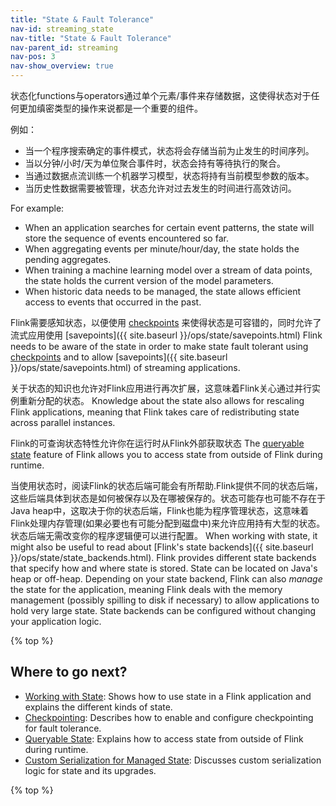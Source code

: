 ```yaml
---
title: "State & Fault Tolerance"
nav-id: streaming_state
nav-title: "State & Fault Tolerance"
nav-parent_id: streaming
nav-pos: 3
nav-show_overview: true
---
```

<!--
Licensed to the Apache Software Foundation (ASF) under one
or more contributor license agreements.  See the NOTICE file
distributed with this work for additional information
regarding copyright ownership.  The ASF licenses this file
to you under the Apache License, Version 2.0 (the
"License"); you may not use this file except in compliance
with the License.  You may obtain a copy of the License at

  http://www.apache.org/licenses/LICENSE-2.0

Unless required by applicable law or agreed to in writing,
software distributed under the License is distributed on an
"AS IS" BASIS, WITHOUT WARRANTIES OR CONDITIONS OF ANY
KIND, either express or implied.  See the License for the
specific language governing permissions and limitations
under the License.
-->

状态化functions与operators通过单个元素/事件来存储数据，这使得状态对于任何更加缜密类型的操作来说都是一个重要的组件。

例如：
  - 当一个程序搜索确定的事件模式，状态将会存储当前为止发生的时间序列。
  - 当以分钟/小时/天为单位聚合事件时，状态会持有等待执行的聚合。
  - 当通过数据点流训练一个机器学习模型，状态将持有当前模型参数的版本。
  - 当历史性数据需要被管理，状态允许对过去发生的时间进行高效访问。


For example:

  - When an application searches for certain event patterns, the state will store the sequence of events encountered so far.
  - When aggregating events per minute/hour/day, the state holds the pending aggregates.
  - When training a machine learning model over a stream of data points, the state holds the current version of the model parameters.
  - When historic data needs to be managed, the state allows efficient access to events that occurred in the past.

Flink需要感知状态，以便使用 [checkpoints](checkpointing.html) 来使得状态是可容错的，同时允许了流式应用使用 [savepoints]({{ site.baseurl }}/ops/state/savepoints.html)
Flink needs to be aware of the state in order to make state fault tolerant using [checkpoints](checkpointing.html) and to allow [savepoints]({{ site.baseurl }}/ops/state/savepoints.html) of streaming applications.

关于状态的知识也允许对Flink应用进行再次扩展，这意味着Flink关心通过并行实例重新分配的状态。
Knowledge about the state also allows for rescaling Flink applications, meaning that Flink takes care of redistributing state across parallel instances.

Flink的可查询状态特性允许你在运行时从Flink外部获取状态
The [queryable state](queryable_state.html) feature of Flink allows you to access state from outside of Flink during runtime.

当使用状态时，阅读Flink的状态后端可能会有所帮助.Flink提供不同的状态后端，这些后端具体到状态是如何被保存以及在哪被保存的。状态可能存也可能不存在于Java heap中，这取决于你的状态后端，Flink也能为程序管理状态，这意味着Flink处理内存管理(如果必要也有可能分配到磁盘中)来允许应用持有大型的状态。状态后端无需改变你的程序逻辑便可以进行配置。
When working with state, it might also be useful to read about [Flink's state backends]({{ site.baseurl }}/ops/state/state_backends.html). Flink provides different state backends that specify how and where state is stored. State can be located on Java's heap or off-heap. Depending on your state backend, Flink can also *manage* the state for the application, meaning Flink deals with the memory management (possibly spilling to disk if necessary) to allow applications to hold very large state. State backends can be configured without changing your application logic.

{% top %}

Where to go next?
-----------------

* [Working with State](state.html): Shows how to use state in a Flink application and explains the different kinds of state.
* [Checkpointing](checkpointing.html): Describes how to enable and configure checkpointing for fault tolerance.
* [Queryable State](queryable_state.html): Explains how to access state from outside of Flink during runtime.
* [Custom Serialization for Managed State](custom_serialization.html): Discusses custom serialization logic for state and its upgrades.

{% top %}
